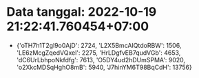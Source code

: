 # Data tanggal: 2022-10-19 21:22:41.760454+07:00

* {'oTH7h1T2gl9o0AjD': 2724, 'L2X5BmcAIQtdoRBW': 1506, 'LE6zMcgZqedVQxel': 2275, 'HrLDgfvEB7qudVGb': 4653, 'dC6UrLbhpoNkfdfg': 7613, 'O5DY4ud2hDUmSPMA': 9020, 'o2XkcMDSqHghO8mB': 5940, 'J7hinYM6T98BqCdH': 13756}
